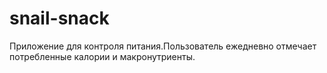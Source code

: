 # snail-snack
Приложение для контроля питания.Пользователь ежедневно отмечает потребленные калории и макронутриенты.
